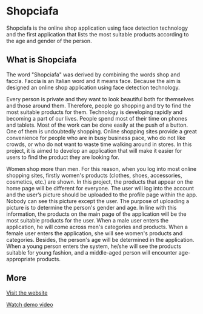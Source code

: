 # Shopciafa
Shopciafa is the online shop application using face detection technology and the first application that lists the most suitable products according to the age and gender of the person.

## What is Shopciafa
The word "Shopciafa" was derived by combining the words shop and faccia. Faccia is an Italian word and it means face. Because the aim is designed an online shop application using face detection technology. 

Every person is private and they want to look beautiful both for themselves and those around them. Therefore, people go shopping and try to find the most suitable products for them. Technology is developing rapidly and becoming a part of our lives. People spend most of their time on phones and tablets. Most of the work can be done easily at the push of a button. One of them is undoubtedly shopping. Online shopping sites provide a great convenience for people who are in busy business pace, who do not like crowds, or who do not want to waste time walking around in stores. In this project, it is aimed to develop an application that will make it easier for users to find the product they are looking for.

Women shop more than men. For this reason, when you log into most online shopping sites, firstly women's products (clothes, shoes, accessories, cosmetics, etc.) are shown. In this project, the products that appear on the home page will be different for everyone. The user will log into the account and the user’s picture should be uploaded to the profile page within the app. Nobody can see this picture except the user.  The purpose of uploading a picture is to determine the person's gender and age. In line with this information, the products on the main page of the application will be the most suitable products for the user. When a male user enters the application, he will come across men's categories and products. When a female user enters the application, she will see women's products and categories. Besides, the person's age will be determined in the application. When a young person enters the system, he/she will see the products suitable for young fashion, and a middle-aged person will encounter age-appropriate products.

## More
[Visit the website](https://shopciafa.wordpress.com/shopciafa/)

[Watch demo video](https://youtu.be/d0mv6cGuZFU)

